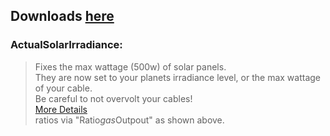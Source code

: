 ## Downloads [here](https://github.com/TerameTechYT/RocketMods/tree/development/Build/x64/Release)

### ActualSolarIrradiance:
> Fixes the max wattage (500w) of solar panels.<br>
> They are now set to your planets irradiance level, or the max wattage of your cable.<br>
> Be careful to not overvolt your cables!<br>
> [More Details](https://github.com/TerameTechYT/RocketMods/tree/development/Source/ActualSolarIrradiance)<br>ratios via "Ratio*gas*Outpout" as shown above. <br>